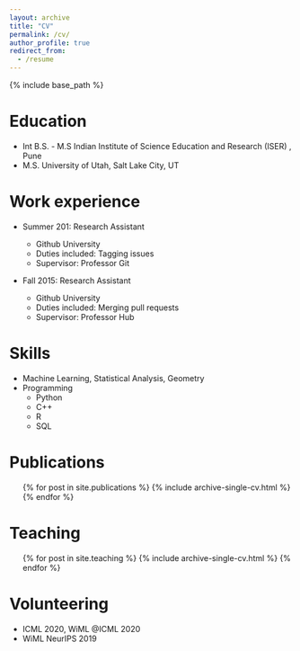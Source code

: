 ```yaml
---
layout: archive
title: "CV"
permalink: /cv/
author_profile: true
redirect_from:
  - /resume
---
```


{% include base_path %}

Education
======
* Int B.S. - M.S Indian Institute of Science Education and Research (ISER) , Pune
* M.S. University of Utah, Salt Lake City, UT


Work experience
======
* Summer 201: Research Assistant
  * Github University
  * Duties included: Tagging issues
  * Supervisor: Professor Git

* Fall 2015: Research Assistant
  * Github University
  * Duties included: Merging pull requests
  * Supervisor: Professor Hub
  
Skills
======
* Machine Learning, Statistical Analysis, Geometry
* Programming
  * Python
  * C++
  * R
  * SQL

Publications
======
  <ul>{% for post in site.publications %}
    {% include archive-single-cv.html %}
  {% endfor %}</ul>
  

  
Teaching
======
  <ul>{% for post in site.teaching %}
    {% include archive-single-cv.html %}
  {% endfor %}</ul>
  
Volunteering
======
* ICML 2020, WiML @ICML 2020
* WiML NeurIPS 2019
